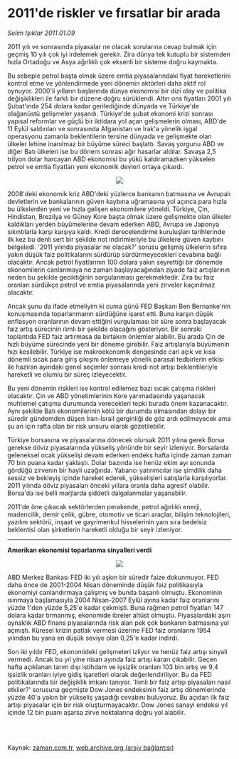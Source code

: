 # 2011'de riskler ve fırsatlar bir arada

*Selim Işıklar 2011.01.09*

<td class="columnist-detail">
<p>2011 yılı ve sonrasında piyasalar ne olacak sorularına cevap bulmak için geçmiş 10 yılı çok iyi irdelemek gerekir. Zira dünya tek kutuplu bir sistemden hızla Ortadoğu ve Asya ağırlıklı çok eksenli bir sisteme doğru kaymakta.</p>
<p>
<div id="haberMetinDiv">
<p>Bu sebeple petrol başta olmak üzere emtia piyasalarındaki fiyat hareketlerini kontrol etme ve yönlendirmede yeni dönemin aktörleri daha aktif rol oynuyor. 2000'li yılların başlarında dünya ekonomisi bir dizi olay ve politika değişiklikleri ile farklı bir düzene doğru sürüklendi. Altın ons fiyatları 2001 yılı Şubat'ında 254 dolara kadar gerilediğinde dünyada ve Türkiye'de olağanüstü gelişmeler yaşandı. Türkiye'de şubat ekonomi krizi sonrası yapısal reformlar ve güçlü bir iktidara yol açan gelişmelerin olması, ABD'de 11 Eylül saldırıları ve sonrasında Afganistan ve Irak'a yönelik işgal operasyonu zamanla beklentilerin tersine dünyada ve gelişmekte olan ülkeler lehine inanılmaz bir büyüme süreci başlattı. Savaş yorgunu ABD ve diğer Batı ülkeleri ise bu dönem sonrası ağır hasarlar aldılar. Savaşa 2,5 trilyon dolar harcayan ABD ekonomisi bu yükü kaldıramazken yükselen petrol ve emtia fiyatları yeni ekonomik devleri ortaya çıkardı.
<p>
<p align="center"><img border="0" src="http://web.archive.org/web/20120126111316im_/http://medya.zaman.com.tr/2011/01/09/s-imkb.jpg"/>
<p> 2008'deki ekonomik kriz ABD'deki yüzlerce bankanın batmasına ve Avrupalı devletlerin ve bankalarının güven kaybına uğramasına yol açınca para hızla bu ülkelerden yeni ve hızla gelişen ekonomilere yöneldi. Türkiye, Çin, Hindistan, Brezilya ve Güney Kore başta olmak üzere gelişmekte olan ülkeler kaldıkları yerden büyümelerine devam ederken ABD, Avrupa ve Japonya sıkıntılarla karşı karşıya kaldı. Kredi derecelendirme kuruluşları tarihlerinde ilk kez bu denli sert bir şekilde not indirimleriyle bu ülkelere güven kaybını belgeledi. '2011 yılında piyasalar ne olacak?' sorusu gelişmiş ülkelerin sıfıra yakın düşük faiz politikalarını sürdürüp sürdürmeyecekleri cevabına bağlı olacaktır. Ancak petrol fiyatlarının 100 dolara yakın seyrettiği bir dönemde ekonomilerin canlanmaya ne zaman başlayacağından ziyade faiz artışlarının neden bu şekilde geciktiğinin sorgulanması gerekmektedir. Zira bu faiz oranları sürdükçe petrol ve emtia piyasalarında yeni zirveler kaçınılmaz olacaktır.
<p> Ancak şunu da ifade etmeliyim ki cuma günü FED Başkanı Ben Bernanke'nin konuşmasında toparlanmanın sürdüğüne işaret etti. Buna karşın düşük enflasyon oranlarının devam ettiğini vurgulaması bir süre sonra başlayacak faiz artış sürecinin ılımlı bir şekilde olacağını gösteriyor. Bir sonraki toplantıda FED faiz artırmasa da birtakım önlemler alabilir. Bu arada Çin de hızlı büyüme sürecinde yeni bir döneme girebilir. Faiz artışlarıyla büyümenin hızı kesilebilir. Türkiye ise makroekonomik dengesinde cari açık ve kısa dönemli sıcak para giriş çıkışını önlemeye yönelik parasal tedbirlerin etkisi ile haziran ayındaki genel seçimler sonrası kredi not artışı beklentileriyle hareketli ve olumlu bir süreç izleyecektir.
<p> Bu yeni dönemin riskleri ise kontrol edilemez bazı sıcak çatışma riskleri olacaktır. Çin ve ABD yönetimlerinin Kore yarımadasında yaşanacak muhtemel çatışma durumunda verecekleri tepki burada önem kazanacaktır. Aynı şekilde Batı ekonomilerinin kötü bir durumda olmasından dolayı bir süredir gündemden düşen İran-İsrail gerginliği de göz ardı edilmeyecek ama şu an için rafta olan bir risk unsuru olarak gözetilebilir.
<p> Türkiye borsasına ve piyasalarına dönecek olursak 2011 yılına gerek Borsa gerekse döviz piyasalarında yükseliş yönünde bir seyir izleniyor. Borsalarda geleneksel ocak yükselişi devam ederken endeks hafta içinde zaman zaman 70 bin puana kadar yaklaştı. Dolar bazında ise henüz ekim ayı sonunda gördüğü zirvenin bir hayli uzağında. Yabancı yatırımcılar ise şimdilik daha sessiz ve bekleyiş içinde hareket ederek, yükselişleri satışlarla karşılıyorlar. 2011 yılında döviz piyasaları önceki yıllara oranla daha agresif olabilir. Borsa'da ise belli marjlarda şiddetli dalgalanmalar yaşanabilir.
<p> 2011'de öne çıkacak sektörlerden perakende, petrol ağırlıklı enerji, madencilik, demir çelik, gübre, otomotiv ve ticari araçlar, bilişim teknolojileri, yazılım sektörü, inşaat ve gayrimenkul hisselerinin yanı sıra bedelsiz beklentisi olan şirketlerin hareketli olduğu bir seyir izleniyor.
<p>
<hr/>
<b><p>Amerikan ekonomisi toparlanma sinyalleri verdi</p></b>
<p>
<p align="center"><img border="0" src="http://web.archive.org/web/20120126111316im_/http://medya.zaman.com.tr/2011/01/09/s-dow.jpg"/>
<p>ABD Merkez Bankası FED iki yılı aşkın bir süredir faize dokunmuyor. FED daha önce de 2001-2004 Nisan döneminde düşük faiz politikasıyla ekonomiyi canlandırmaya çalışmış ve bunda başarılı olmuştu. Ekonominin ısınmaya başlamasıyla 2004 Nisan-2007 Eylül ayına kadar faiz oranlarını yüzde 1'den yüzde 5,25'e kadar çekmişti. Buna rağmen petrol fiyatları 147 dolara kadar tırmanmış, ekonomide ibreler altüst olmuştu. Piyasalardaki aşırı oynaklık ABD finans piyasalarında risk alan pek çok bankanın batmasına yol açmıştı. Küresel krizin patlak vermesi üzerine FED faiz oranlarını 1954 yılından bu yana en düşük seviye olan 0,25'e kadar indirdi.
<p> Son iki yıldır FED, ekonomideki gelişmeleri izliyor ve henüz faiz artışı sinyali vermedi. Ancak bu yıl yine nisan ayında faiz artışı kararı çıkabilir. Geçen hafta açıklanan tarım dışı istihdam ve işsizlik oranları 103 bin artış ve 9,4 işsizlik oranları iyiye gidiş işaretleri olarak değerlendiriliyor. Bu da FED politikalarında bir değişiklik imkanı tanıyor. 'Ilımlı bir faiz artışı piyasaları nasıl etkiler?' sorusuna geçmişte Dow Jones endeksinin faiz artış dönemlerinde yüzde 40'a yakın bir yükseliş yaşadığı cevabını buluyoruz. Bu açıdan ilk faiz artışı piyasalar için bir risk oluşturmayacaktır. Dow Jones sanayi endeksi yıl içinde 12 bin puanı aşarsa zirve noktalarına doğru yol alabilir.</p></p></p></p></p></p></p></p></p></p></p></p></p></div>
</p>


<p><br>
		 </br></p></td>

Kaynak: [zaman.com.tr](http://zaman.com.tr/yazar.do?yazino=1076299), [web.archive.org (arşiv bağlantısı)](http://web.archive.org/web/20120126111316/http://www.zaman.com.tr/yazar.do?yazino=1076299)
